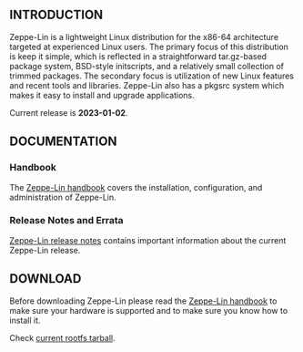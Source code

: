 ## INTRODUCTION

Zeppe-Lin is a lightweight Linux distribution for the x86-64
architecture targeted at experienced Linux users.  The primary focus
of this distribution is keep it simple, which is reflected in a
straightforward tar.gz-based package system, BSD-style initscripts,
and a relatively small collection of trimmed packages.  The secondary
focus is utilization of new Linux features and recent tools and
libraries.  Zeppe-Lin also has a pkgsrc system which makes it easy to
install and upgrade applications.

Current release is **2023-01-02**.

## DOCUMENTATION

### Handbook

The [Zeppe-Lin handbook][1] covers the installation, configuration,
and administration of Zeppe-Lin.

### Release Notes and Errata

[Zeppe-Lin release notes][2] contains important information about the
current Zeppe-Lin release.

## DOWNLOAD

Before downloading Zeppe-Lin please read the [Zeppe-Lin handbook][1]
to make sure your hardware is supported and to make sure you know how
to install it.

Check [current rootfs tarball][1].

[1]: https://zeppe-lin.github.io/handbook.7.html
[2]: https://github.com/zeppe-lin/pkgsrc/releases/tag/2023-01-02

<!-- vim:sw=2:ts=2:sts=2:et:cc=72:tw=70
End of file. -->
